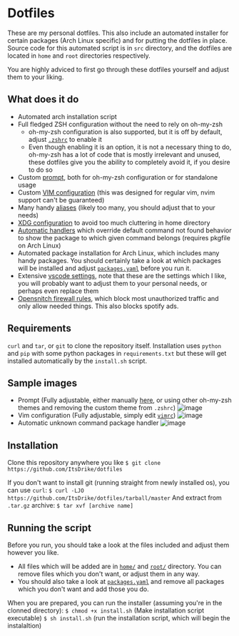 # Dotfiles

These are my personal dotfiles. This also include an automated installer for certain packages (Arch Linux specific) and for putting the dotfiles in place.
Source code for this automated script is in `src` directory, and the dotfiles are located in `home` and `root` directories respectively.

You are highly adviced to first go through these dotfiles yourself and adjust them to your liking.

## What does it do

- Automated arch installation script
- Full fledged ZSH configuration without the need to rely on oh-my-zsh
  - oh-my-zsh configuration is also supported, but it is off by default, adjust [`.zshrc`](home/.zshrc) to enable it
  - Even though enabling it is an option, it is not a necessary thing to do, oh-my-zsh has a lot of code that is mostly irrelevant and unused, these dotfiles give you the ability to completely avoid it, if you desire to do so
- Custom [prompt](home/.config/sh/theme), both for oh-my-zsh configuration or for standalone usage
- Custom [VIM configuration](home/.config/vim/vimrc) (this was designed for regular vim, nvim support can't be guaranteed)
- Many handy [aliases](home/.config/sh/aliases) (likely too many, you should adjust that to your needs)
- [XDG configuration](home/.config/sh/environ) to avoid too much cluttering in home directory
- [Automatic handlers](home/.config/sh/handlers) which override default command not found behavior to show the package to which given command belongs (requires pkgfile on Arch Linux)
- Automated package installation for Arch Linux, which includes many handy packages. You should certainly take a look at which packages will be installed and adjust [`packages.yaml`](packages.yaml) before you run it.
- Extensive [vscode settings](home/.config/Code/User/settings.json), note that these are the settings which I like, you will probably want to adjust them to your personal needs, or perhaps even replace them
- [Opensnitch firewall rules](root/etc/opensnitchd/rules), which block most unauthorized traffic and only allow needed things. This also blocks spotify ads.

## Requirements

`curl` and `tar`, or `git` to clone the repository itself.
Installation uses `python` and `pip` with some python packages in `requirements.txt` but these will get installed automatically by the `install.sh` script.

## Sample images

- Prompt (Fully adjustable, either manually [here](home/.config/sh/theme), or using other oh-my-zsh themes and removing the custom theme from `.zshrc`) ![image](https://user-images.githubusercontent.com/20902250/106214493-2ada3480-61cf-11eb-9226-5293b6eb3c75.png)
- Vim configuration (Fully adjustable, simply edit [`vimrc`](home/.config/vim/vimrc)) ![image](https://user-images.githubusercontent.com/20902250/106214028-3c6f0c80-61ce-11eb-96a2-3a46c77853e7.png)
- Automatic unknown command package handler ![image](https://user-images.githubusercontent.com/20902250/106214104-645e7000-61ce-11eb-9c80-d0762338ce59.png)

## Installation

Clone this repository anywhere you like
`$ git clone https://github.com/ItsDrike/dotfiles`

If you don't want to install git (running straight from newly installed os), you can use `curl`:
`$ curl -LJO https://github.com/ItsDrike/dotfiles/tarball/master`
And extract from `.tar.gz` archive:
`$ tar xvf [archive name]`

## Running the script

Before you run, you should take a look at the files included and adjust them however you like.

- All files which will be added are in [`home/`](home) and [`root/`](root) directory. You can remove files which you don't want, or adjust them in any way.
- You should also take a look at [`packages.yaml`](packages.yaml) and remove all packages which you don't want and add those you do.

When you are prepared, you can run the installer  (assuming you're in the clonned directory):
`$ chmod +x install.sh` (Make installation script executable)
`$ sh install.sh` (run the installation script, which will begin the instalaltion)
